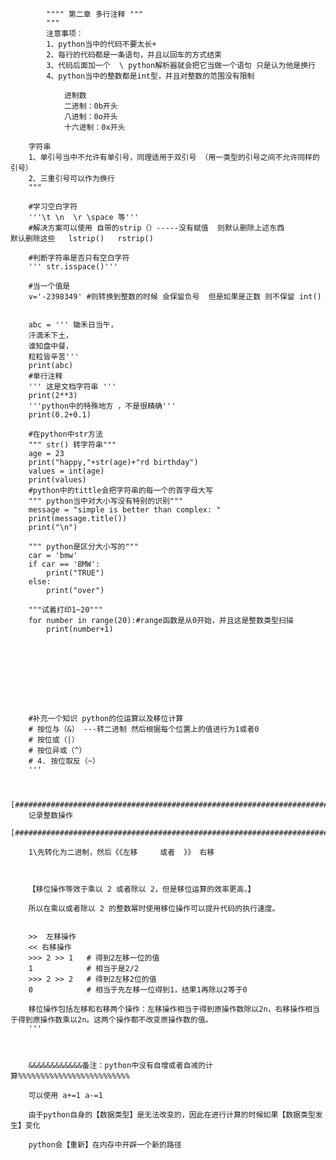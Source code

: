             """" 第二章 多行注释 """
            """
            注意事项：
            1、python当中的代码不要太长+
            2、每行的代码都是一条语句，并且以回车的方式结束
            3、代码后面加一个  \ python解析器就会把它当做一个语句 只是认为他是换行
            4、python当中的整数都是int型，并且对整数的范围没有限制

                进制数
                二进制：0b开头
                八进制：0o开头
                十六进制：0x开头

        字符串
        1、单引号当中不允许有单引号，同理适用于双引号 （用一类型的引号之间不允许同样的引号）
        2、三重引号可以作为换行
        """

        #学习空白字符
        '''\t \n  \r \space 等'''
        #解决方案可以使用 自带的strip（）-----没有赋值  则默认删除上述东西         默认删除这些   lstrip()   rstrip()

        #判断字符串是否只有空白字符
        ''' str.isspace()'''

        #当一个值是
        v='-2398349' #则转换到整数的时候 会保留负号  但是如果是正数 则不保留 int()


        abc = ''' 锄禾日当午，
        汗滴禾下土，
        谁知盘中餐，
        粒粒皆辛苦'''
        print(abc)
        #单行注释
        ''' 这是文档字符串 '''
        print(2**3)
        '''python中的特殊地方 ，不是很精确'''
        print(0.2+0.1)

        #在python中str方法
        """ str() 转字符串"""
        age = 23
        print("happy,"+str(age)+"rd birthday")
        values = int(age)
        print(values)
        #python中的tittle会把字符串的每一个的首字母大写
        """ python当中对大小写没有特别的识别"""
        message = "simple is better than complex: "
        print(message.title())
        print("\n")

        """ python是区分大小写的"""
        car = 'bmw'
        if car == 'BMW':
            print("TRUE")
        else:
            print("over")

        """试着打印1~20"""
        for number in range(20):#range函数是从0开始，并且这是整数类型扫描
            print(number+1)









        #补充一个知识 python的位运算以及移位计算
        # 按位与（&） ---转二进制 然后根据每个位置上的值进行为1或者0
        # 按位或（|）
        # 按位异或（^）
        # 4. 按位取反（~）
        '''


        [##########################################################################]
        记录整数操作
        [##########################################################################]

        1\先转化为二进制，然后《《左移     或者  》》 右移



        【移位操作等效于乘以 2 或者除以 2，但是移位运算的效率更高，】

        所以在乘以或者除以 2 的整数幂时使用移位操作可以提升代码的执行速度。


        >>  左移操作
        << 右移操作
        >>> 2 >> 1   # 得到2左移一位的值    
        1            # 相当于是2/2
        >>> 2 >> 2   # 得到2左移2位的值
        0            # 相当于先左移一位得到1，结果1再除以2等于0

        移位操作包括左移和右移两个操作：左移操作相当于得到原操作数除以2n，右移操作相当于得到原操作数乘以2n。这两个操作都不改变原操作数的值。
        '''



        &&&&&&&&&&&&备注：python中没有自增或者自减的计算%%%%%%%%%%%%%%%%%%%%%%%%%
        
        可以使用 a+=1 a-=1
        
        由于python自身的【数据类型】是无法改变的，因此在进行计算的时候如果【数据类型发生】变化
        
        python会【重新】在内存中开辟一个新的路径
        
        
        
